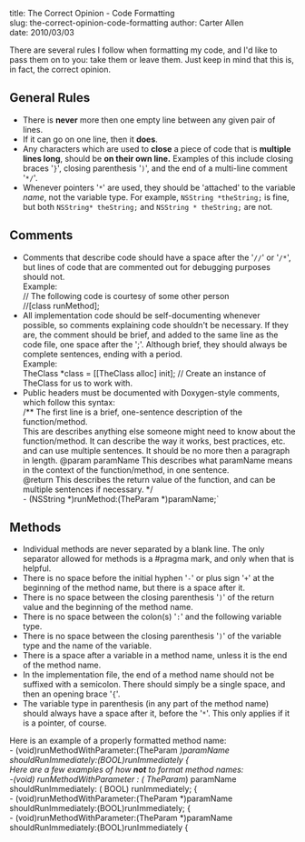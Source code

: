 title:	The Correct Opinion - Code Formatting  
slug:	the-correct-opinion-code-formatting
author:	Carter Allen  
date:	2010/03/03  

There are several rules I follow when formatting my code, and I'd like to pass them on to you:  take them or leave them. Just keep in mind that this is, in fact, the correct opinion.  

## General Rules #

* There is **never** more then one empty line between any given pair of lines.  
* If it can go on one line, then it **does**.
* Any characters which are used to **close** a piece of code that is **multiple lines long**, should be **on their own line.** Examples of this include closing braces '`}`', closing parenthesis '`)`', and the end of a multi-line comment '`*/`'.
* Whenever pointers '`*`' are used, they should be 'attached' to the variable *name*, not the variable type. For example, `NSString *theString;` is fine, but both `NSString* theString;` and `NSString * theString;` are not.  

## Comments ##

* Comments that describe code should have a space after the '`//`' or '`/*`', but lines of code that are commented out for debugging purposes should not.  
	Example:  
    	// The following code is courtesy of some other person  
    	//[class runMethod];  
* All implementation code should be self-documenting whenever possible, so comments explaining code shouldn't be necessary. If they are, the comment should be brief, and added to the same line as the code file, one space after the ';'. Although brief, they should always be complete sentences, ending with a period.  
	Example:  
	    TheClass *class = [[TheClass alloc] init]; // Create an instance of TheClass for us to work with.  
* Public headers must be documented with Doxygen-style comments, which follow this syntax:  
	    /** The first line is a brief, one-sentence description of the function/method.  
		This are describes anything else someone might need to know about the function/method. It can describe the way it works, best practices, etc. and can use multiple sentences. It should be no more then a paragraph in length.
		@param paramName This describes what paramName means in the context of the function/method, in one sentence.  
		@return This describes the return value of the function, and can be multiple sentences if necessary.
		*/  
		- (NSString *)runMethod:(TheParam *)paramName;`  
		
## Methods ##

* Individual methods are never separated by a blank line. The only separator allowed for methods is a #pragma mark, and only when that is helpful.  
* There is no space before the initial hyphen '`-`' or plus sign '`+`' at the beginning of the method name, but there is a space after it.  
* There is no space between the closing parenthesis '`)`' of the return value and the beginning of the method name.  
* There is no space between the colon(s) '`:`' and the following variable type.  
* There is no space between the closing parenthesis '`)`' of the variable type and the name of the variable.  
* There is a space after a variable in a method name, unless it is the end of the method name.  
* In the implementation file, the end of a method name should not be suffixed with a semicolon. There should simply be a single space, and then an opening brace '`{`'.  
* The variable type in parenthesis (in any part of the method name) should always have a space after it, before the '`*`'. This only applies if it is a pointer, of course.

Here is an example of a properly formatted method name:  
    - (void)runMethodWithParameter:(TheParam *)paramName shouldRunImmediately:(BOOL)runImmediately {  
Here are a few examples of how **not** to format method names:  
     -(void) runMethodWithParameter : ( TheParam*) paramName shouldRunImmediately: ( BOOL) runImmediately; {  
    - (void)runMethodWithParameter:(TheParam *)paramName shouldRunImmediately:(BOOL)runImmediately; {  
    - (void)runMethodWithParameter:(TheParam *)paramName shouldRunImmediately:(BOOL)runImmediately
     {
